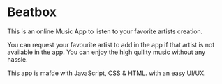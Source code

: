 # Beatbox

This is an online Music App to listen to your favorite artists creation.

You can request your favourite artist to add in the app if that artist is not available in the app. You can enjoy the high quility music without any hassle.

This app is mafde with JavaScript, CSS & HTML. with an easy UI/UX.
